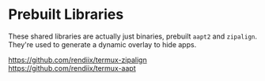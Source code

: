 # Prebuilt Libraries

These shared libraries are actually just binaries, prebuilt `aapt2` and `zipalign`. 
They're used to generate a dynamic overlay to hide apps.

https://github.com/rendiix/termux-zipalign
https://github.com/rendiix/termux-aapt